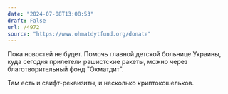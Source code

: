 ```yaml
---
date: "2024-07-08T13:08:53"
draft: False
url: /4972
source: "https://www.ohmatdytfund.org/donate"
---
```


Пока новостей не будет.
Помочь главной детской больнице Украины, куда сегодня прилетели рашистские ракеты, можно через благотворительный фонд "Охматдит". 

Там есть и свифт-реквизиты, и несколько криптокошельков.
